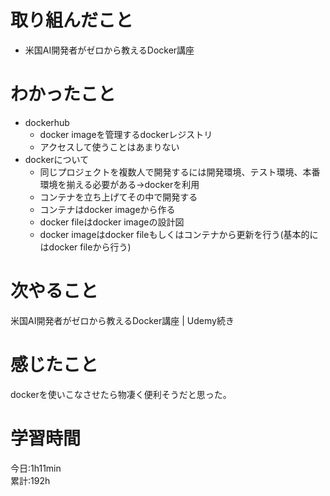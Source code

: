 # 取り組んだこと       
- 米国AI開発者がゼロから教えるDocker講座
# わかったこと
- dockerhub 
    - docker imageを管理するdockerレジストリ
    - アクセスして使うことはあまりない
- dockerについて
    - 同じプロジェクトを複数人で開発するには開発環境、テスト環境、本番環境を揃える必要がある→dockerを利用
    - コンテナを立ち上げてその中で開発する
    - コンテナはdocker imageから作る
    - docker fileはdocker imageの設計図
    - docker imageはdocker fileもしくはコンテナから更新を行う(基本的にはdocker fileから行う)
# 次やること
米国AI開発者がゼロから教えるDocker講座 | Udemy続き
# 感じたこと
dockerを使いこなさせたら物凄く便利そうだと思った。
# 学習時間  
今日:1h11min  
累計:192h
